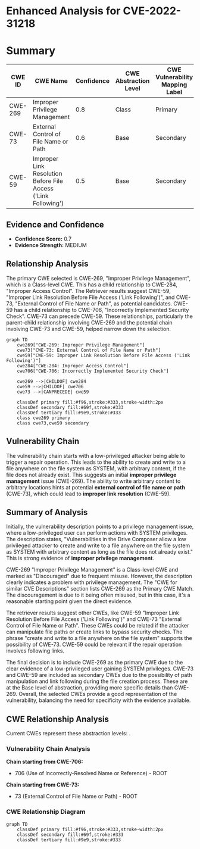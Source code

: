 # Enhanced Analysis for CVE-2022-31218

# Summary
| CWE ID | CWE Name | Confidence | CWE Abstraction Level | CWE Vulnerability Mapping Label | CWE-Vulnerability Mapping Notes |
|---|---|---|---|---|---|
| CWE-269 | Improper Privilege Management | 0.8 | Class | Primary | Discouraged |
| CWE-73 | External Control of File Name or Path | 0.6 | Base | Secondary | Allowed |
| CWE-59 | Improper Link Resolution Before File Access ('Link Following') | 0.5 | Base | Secondary | Allowed |

## Evidence and Confidence

*   **Confidence Score:** 0.7
*   **Evidence Strength:** MEDIUM

## Relationship Analysis
The primary CWE selected is CWE-269, "Improper Privilege Management", which is a Class-level CWE. This has a child relationship to CWE-284, "Improper Access Control". The Retriever results suggest CWE-59, "Improper Link Resolution Before File Access ('Link Following')", and CWE-73, "External Control of File Name or Path", as potential candidates. CWE-59 has a child relationship to CWE-706, "Incorrectly Implemented Security Check". CWE-73 can precede CWE-59. These relationships, particularly the parent-child relationship involving CWE-269 and the potential chain involving CWE-73 and CWE-59, helped narrow down the selection.

```mermaid
graph TD
    cwe269["CWE-269: Improper Privilege Management"]
    cwe73["CWE-73: External Control of File Name or Path"]
    cwe59["CWE-59: Improper Link Resolution Before File Access ('Link Following')"]
    cwe284["CWE-284: Improper Access Control"]
    cwe706["CWE-706: Incorrectly Implemented Security Check"]

    cwe269 -->|CHILDOF| cwe284
    cwe59 -->|CHILDOF| cwe706
    cwe73 -->|CANPRECEDE| cwe59

    classDef primary fill:#f96,stroke:#333,stroke-width:2px
    classDef secondary fill:#69f,stroke:#333
    classDef tertiary fill:#9e9,stroke:#333
    class cwe269 primary
    class cwe73,cwe59 secondary
```

## Vulnerability Chain
The vulnerability chain starts with a low-privileged attacker being able to trigger a repair operation. This leads to the ability to create and write to a file anywhere on the file system as SYSTEM, with arbitrary content, if the file does not already exist. This suggests an initial **improper privilege management** issue (CWE-269). The ability to write arbitrary content to arbitrary locations hints at potential **external control of file name or path** (CWE-73), which could lead to **improper link resolution** (CWE-59).

## Summary of Analysis
Initially, the vulnerability description points to a privilege management issue, where a low-privileged user can perform actions with SYSTEM privileges. The description states, "Vulnerabilities in the Drive Composer allow a low privileged attacker to create and write to a file anywhere on the file system as SYSTEM with arbitrary content as long as the file does not already exist." This is strong evidence of **improper privilege management**.

CWE-269 "Improper Privilege Management" is a Class-level CWE and marked as "Discouraged" due to frequent misuse. However, the description clearly indicates a problem with privilege management. The "CWE for similar CVE Descriptions" section lists CWE-269 as the Primary CWE Match. The discouragement is due to it being often misused, but in this case, it's a reasonable starting point given the direct evidence.

The retriever results suggest other CWEs, like CWE-59 "Improper Link Resolution Before File Access ('Link Following')" and CWE-73 "External Control of File Name or Path". These CWEs could be related if the attacker can manipulate file paths or create links to bypass security checks. The phrase "create and write to a file anywhere on the file system" supports the possibility of CWE-73. CWE-59 could be relevant if the repair operation involves following links.

The final decision is to include CWE-269 as the primary CWE due to the clear evidence of a low-privileged user gaining SYSTEM privileges. CWE-73 and CWE-59 are included as secondary CWEs due to the possibility of path manipulation and link following during the file creation process. These are at the Base level of abstraction, providing more specific details than CWE-269. Overall, the selected CWEs provide a good representation of the vulnerability, balancing the need for specificity with the evidence available.


## CWE Relationship Analysis

Current CWEs represent these abstraction levels: .


### Vulnerability Chain Analysis

**Chain starting from CWE-706:**
- 706 (Use of Incorrectly-Resolved Name or Reference) - ROOT


**Chain starting from CWE-73:**
- 73 (External Control of File Name or Path) - ROOT



### CWE Relationship Diagram

```mermaid
graph TD
    classDef primary fill:#f96,stroke:#333,stroke-width:2px
    classDef secondary fill:#69f,stroke:#333
    classDef tertiary fill:#9e9,stroke:#333
```